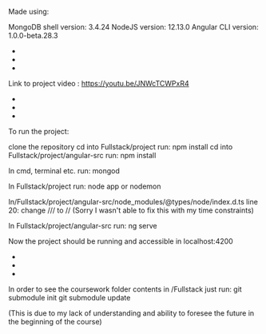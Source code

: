 Made using:

MongoDB shell version: 3.4.24
NodeJS version: 12.13.0
Angular CLI version: 1.0.0-beta.28.3

-
-
-

Link to project video : https://youtu.be/JNWcTCWPxR4

-
-
-

To run the project:

clone the repository
cd into Fullstack/project
run: npm install
cd into Fullstack/project/angular-src
run: npm install

In cmd, terminal etc. run: mongod

In Fullstack/project run: node app or nodemon

In/Fullstack/project/angular-src/node_modules/@types/node/index.d.ts line 20: change
/// <reference lib="es2015" />
to
// <reference lib="es2015" />
(Sorry I wasn't able to fix this with my time constraints)

In Fullstack/project/angular-src run: ng serve

Now the project should be running and accessible in localhost:4200

-
-
-

In order to see the coursework folder contents in /Fullstack just run:
git submodule init
git submodule update

(This is due to my lack of understanding and ability to foresee the future in the beginning of the course)
